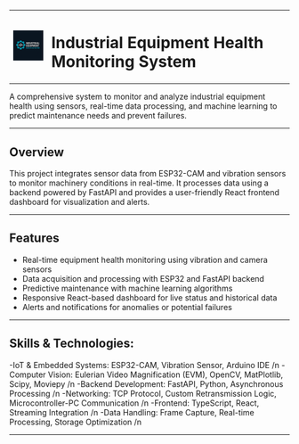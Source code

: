 <table align="center">
  <tr>
    <td><img src="FRONTEND/public/favicon.png" alt="Logo" width="100" /></td>
    <td><h1><strong>Industrial Equipment Health Monitoring System</strong></h1></td>
  </tr>
</table>


A comprehensive system to monitor and analyze industrial equipment health using sensors, real-time data processing, and machine learning to predict maintenance needs and prevent failures.

---

##  Overview

This project integrates sensor data from ESP32-CAM and vibration sensors to monitor machinery conditions in real-time. It processes data using a backend powered by FastAPI and provides a user-friendly React frontend dashboard for visualization and alerts.

---

##  Features

- Real-time equipment health monitoring using vibration and camera sensors
- Data acquisition and processing with ESP32 and FastAPI backend
- Predictive maintenance with machine learning algorithms
- Responsive React-based dashboard for live status and historical data
- Alerts and notifications for anomalies or potential failures

---

##  Skills & Technologies:
-IoT & Embedded Systems: ESP32-CAM, Vibration Sensor, Arduino IDE /n
-Computer Vision: Eulerian Video Magnification (EVM), OpenCV, MatPlotlib, Scipy, Moviepy /n
-Backend Development: FastAPI, Python, Asynchronous Processing /n
-Networking: TCP Protocol, Custom Retransmission Logic, Microcontroller-PC Communication /n
-Frontend: TypeScript, React, Streaming Integration /n
-Data Handling: Frame Capture, Real-time Processing, Storage Optimization /n

---
